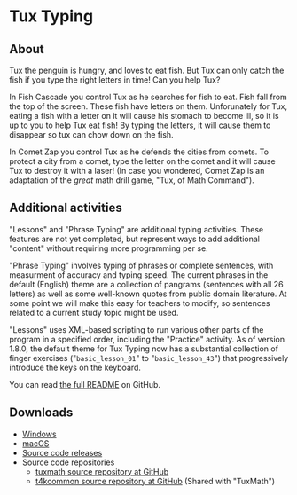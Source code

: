 # Tux Typing

## About

Tux the penguin is hungry, and loves to eat fish. But Tux can only catch the fish if you type the right letters in time! Can you help Tux?

In Fish Cascade you control Tux as he searches for fish to eat. Fish fall from the top of the screen. These fish have letters on them.  Unforunately for Tux, eating a fish with a letter on it will cause his stomach to become ill, so it is up to you to help Tux eat fish!  By typing the letters, it will cause them to disappear so tux can chow down on the fish.

In Comet Zap you control Tux as he defends the cities from comets.  To protect a city from a comet, type the letter on the comet and it will cause Tux to destroy it with a laser! (In case you wondered, Comet Zap is an adaptation of the *great* math drill game, "Tux, of Math Command").

## Additional activities
  
"Lessons" and "Phrase Typing" are additional typing activities.  These features are not yet completed, but represent ways to add additional "content" without requiring more programming per se.

"Phrase Typing" involves typing of phrases or complete sentences, with measurment of accuracy and typing speed. The current phrases in the default (English) theme are a collection of pangrams (sentences with all 26 letters) as well as some well-known quotes from public domain literature. At some point we will make this easy for teachers to modify, so sentences related to a current study topic might be used.

"Lessons" uses XML-based scripting to run various other parts of the program in a specified order, including the "Practice" activity.  As of version 1.8.0, the default theme for Tux Typing now has a substantial collection of finger exercises ("`basic_lesson_01`" to "`basic_lesson_43`") that progressively introduce the keys on the keyboard.

You can read [the full README](https://github.com/tux4kids/tuxtype/blob/master/doc/README) on GitHub.

## Downloads

- [Windows](https://sourceforge.net/projects/tuxtype/files/tuxtype-win32/)
- [macOS](https://sourceforge.net/projects/tuxtype/files/tuxtype-mac/)
- [Source code releases](https://sourceforge.net/projects/tuxtype/files/tuxtype-source/)
- Source code repositories
  - [tuxmath source repository at GitHub](https://github.com/tux4kids/tuxtyping)
  - [t4kcommon source repository at GitHub](https://github.com/tux4kids/t4kcommon) (Shared with "TuxMath")

